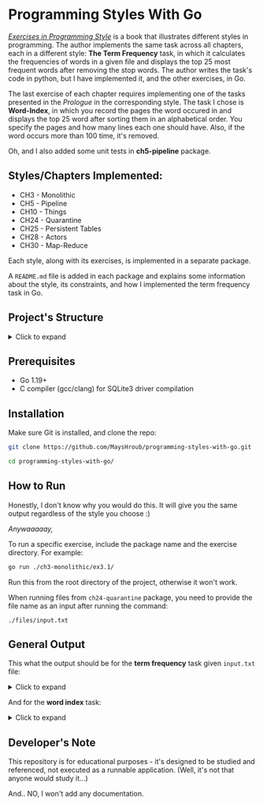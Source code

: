 # Programming Styles With Go

[*Exercises in Programming Style*](https://www.goodreads.com/book/show/23012704-exercises-in-programming-style) is a book that illustrates different styles in programming. The author implements the same task across all chapters, each in a different style: **The Term Frequency** task, in which it calculates the frequencies of words in a given file and displays the top 25 most frequent words after removing the stop words. The author writes the task's code in python, but I have implemented it, and the other exercises, in Go.

The last exercise of each chapter requires implementing one of the tasks presented in the *Prologue* in the corresponding style. The task I chose is **Word-Index**, in which you record the pages the word occured in and displays the top 25 word after sorting them in an alphabetical order. You specify the pages and how many lines each one should have. Also, if the word occurs more than 100 time, it's removed.

Oh, and I also added some unit tests in **ch5-pipeline** package.


## Styles/Chapters Implemented:

- CH3 - Monolithic
- CH5 - Pipeline
- CH10 - Things
- CH24 - Quarantine
- CH25 - Persistent Tables
- CH28 - Actors
- CH30 - Map-Reduce

Each style, along with its exercises, is implemented in a separate package. 

A `README.md` file is added in each package and explains some information about the style, its constraints, and how I implemented the term frequency task in Go.


## Project's Structure

<details>
<summary>Click to expand</summary>
  
```
.
├── ch10-things
│   ├── ex10.1
│   │   ├── main.go
│   │   └── thing
│   │       ├── data_storage_mngr.go
│   │       ├── stopwords_mngr.go
│   │       ├── word_freq_contr.go
│   │       └── word_freq_mngr.go
│   ├── ex10.2
│   │   ├── main.go
│   │   └── thing
│   │       ├── data_storage_mngr.go
│   │       ├── informer.go
│   │       ├── stopwords_mngr.go
│   │       ├── word_freq_contr.go
│   │       └── word_freq_mngr.go
│   ├── ex10.3
│   │   ├── main.go
│   │   └── thing
│   │       ├── data_processor.go
│   │       ├── data_reader.go
│   │       └── token_processor.go
│   ├── ex10.5
│   │   ├── main.go
│   │   └── thing
│   │       ├── data_manager.go
│   │       ├── page_processor.go
│   │       └── word_index_mngr.go
│   └── README.md
├── ch24-quarantine
│   ├── ex24.1
│   │   ├── main.go
│   │   └── quarantine.go
│   ├── ex24.3
│   │   ├── main.go
│   │   └── quarantine.go
│   ├── ex24.5
│   │   ├── main.go
│   │   └── quarantine.go
│   └── README.md
├── ch25-persistent-tables
│   ├── ex25.1
│   │   └── main.go
│   ├── ex25.2
│   │   ├── dbio
│   │   │   ├── reader.go
│   │   │   └── writer.go
│   │   └── main.go
│   ├── ex25.4
│   │   ├── dbio
│   │   │   ├── reader.go
│   │   │   └── writer.go
│   │   └── main.go
│   ├── ex25.5
│   │   └── main.go
│   ├── internal
│   │   └── database
│   │       ├── db.go
│   │       ├── models.go
│   │       ├── word_freq_data.sql.go
│   │       └── word_index_data.sql.go
│   ├── README.md
│   ├── sql
│   │   ├── queries
│   │   │   ├── word_freq_data.sql
│   │   │   └── word_index_data.sql
│   │   └── schema
│   │       ├── 001_docs.sql
│   │       ├── 002_words.sql
│   │       ├── 003_stopwords.sql
│   │       ├── 004_pages.sql
│   │       └── testdb.db
│   └── sqlc.yaml
├── ch28-actors
│   ├── ex28.1
│   │   ├── actor
│   │   │   ├── actors_interface.go
│   │   │   ├── data_storage_manager.go
│   │   │   ├── stop_words_manager.go
│   │   │   ├── word_freq_controller.go
│   │   │   └── word_freq_manager.go
│   │   └── main.go
│   ├── ex28.2
│   │   ├── actor
│   │   │   ├── actors_interface.go
│   │   │   ├── data_storage_manager.go
│   │   │   ├── word_freq_controller.go
│   │   │   └── word_freq_manager.go
│   │   └── main.go
│   ├── ex28.4
│   │   ├── actor
│   │   │   ├── actor_interface.go
│   │   │   ├── data_manager.go
│   │   │   ├── page_manager.go
│   │   │   └── word_index_contr.go
│   │   └── main.go
│   └── README.md
├── ch30-mapreduce
│   ├── ex30.1
│   │   └── main.go
│   ├── ex30.2
│   │   └── main.go
│   ├── ex30.3
│   │   └── main.go
│   ├── ex30.4
│   │   └── main.go
│   └── README.md
├── ch3-monolithic
│   ├── ex3.1
│   │   └── main.go
│   ├── ex3.2
│   │   └── main.go
│   ├── ex3.3
│   │   └── main.go
│   ├── exercises.md
│   └── README.md
├── ch5-pipeline
│   ├── ex5.1
│   │   ├── func_test.go
│   │   └── main.go
│   ├── ex5.2
│   │   └── main.go
│   ├── ex5.4
│   │   ├── func_test.go
│   │   └── main.go
│   └── README.md
├── config
│   └── config.go
├── files
│   ├── input.txt
│   ├── lightweightinput.txt
│   ├── repetativewords.txt
│   ├── stopwords.txt
│   └── test.txt
├── go.mod
├── go.sum
├── README.md
└── structure.txt

48 directories, 91 files
```

This is the output of running `tree` command; pretty neat, right?
</details>

## Prerequisites
- Go 1.19+ 
- C compiler (gcc/clang) for SQLite3 driver compilation


## Installation

Make sure Git is installed, and clone the repo:
```sh
git clone https://github.com/MaysHroub/programming-styles-with-go.git

cd programming-styles-with-go/
```


## How to Run

Honestly, I don't know why you would do this. It will give you the same output regardless of the style you choose :)

*Anywaaaaay,* 

To run a specific exercise, include the package name and the exercise directory. For example:

```sh
go run ./ch3-monolithic/ex3.1/
```

Run this from the root directory of the project, otherwise it won't work.

When running files from `ch24-quarantine` package, you need to provide the file name as an input after running the command:
```
./files/input.txt
```


## General Output
This what the output should be for the **term frequency** task given `input.txt` file:

<details>
<summary>Click to expand</summary>

```
mr  -  786
elizabeth  -  635
very  -  488
darcy  -  418
such  -  395
mrs  -  343
much  -  329
more  -  327
bennet  -  323
bingley  -  306
jane  -  295
miss  -  283
one  -  275
know  -  239
before  -  229
herself  -  227
though  -  226
well  -  224
never  -  220
sister  -  218
soon  -  216
think  -  211
now  -  209
time  -  203
good  -  201
```
</details>


And for the **word index** task:

<details>
<summary>Click to expand</summary>
  
```
word: abatement
pages: [72]

word: abhorrence
pages: [81 118 125 199 226 231]

word: abhorrent
pages: [209]

word: abide
pages: [130 240]

word: abiding
pages: [132]

word: abilities
pages: [51 52 78 115 128 145]

word: able
pages: [12 24 40 55 60 62 63 66 71 73 78 80 88 93 95 96 106 107 113 116 129 132 134 137 139 140 146 154 164 166 170 172 175 176 180 184 186 191 196 197 199 200 203 214 217 224 225 233 238]

word: ablution
pages: [88]

word: abode
pages: [41 46 80 90 96 132 197]

word: abominable
pages: [21 34 50 89 119]

word: abominably
pages: [32 98 203 225]

word: abominate
pages: [199 224]

word: abound
pages: [73]

word: above
pages: [5 21 113 134 146 151 157 159 160 161 164 166 175 179 194 198 210 215]

word: abroad
pages: [145 147 176 217]

word: abrupt
pages: [152]

word: abruptly
pages: [27 115]

word: abruptness
pages: [148 149]

word: absence
pages: [37 39 45 54 55 65 72 73 77 78 81 93 111 129 146 148 154 155 169 175 180 214]

word: absent
pages: [20 149 170 173]

word: absolute
pages: [55 171 191 232]

word: absolutely
pages: [10 16 21 67 68 92 109 124 125 128 142 152 168 183 197 203 225 229]

word: absurd
pages: [42 121 128 224 228]

word: absurdities
pages: [94 164]

word: absurdity
pages: [141]
```
</details>

## Developer's Note

This repository is for educational purposes - it's designed to be studied and referenced, not executed as a runnable application. (Well, it's not that anyone would study it...)

And.. NO, I won't add any documentation.




